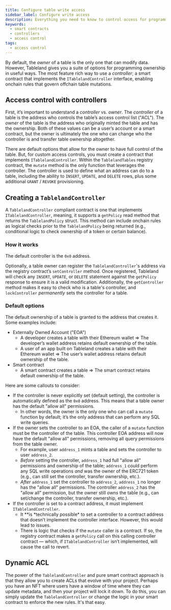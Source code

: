 ```yaml
---
title: Configure table write access
sidebar_label: Configure write access
description: Everything you need to know to control access for programmable tables.
keywords:
  - smart contracts
  - controllers
  - access control
tags:
  - access control
---
```


By default, the _owner_ of a table is the only one that can modify data. However, Tableland gives you a suite of options for programming ownership in useful ways. The most feature rich way to use a _controller_; a smart contract that implements the `ITablelandController` interface, enabling onchain rules that govern offchain table mutations.

## Access control with controllers

First, it’s important to understand a _controller_ vs. _owner_. The _controller_ of a table is the address who controls the table’s access control list ("ACL"). The _owner_ of the table is the address who originally minted the table and has the ownership. Both of these values can be a user’s account or a smart contract, but the owner is ultimately the one who can change who the controller is and transfer table ownership altogether.

There are default options that allow for the owner to have full control of the table. But, for custom access controls, you must create a contract that implements `ITablelandController`. Within the `TablelandTables` registry contract, the `mutate` method is the only function that leverages the controller. The controller is used to define what an address can do to a table, including the ability to `INSERT`, `UPDATE`, and `DELETE` rows, plus some additional `GRANT` / `REVOKE` provisioning.

## Creating a `TablelandController`

A `TablelandController` compliant contract is one that implements `ITablelandController`, meaning, it supports a `getPolicy` read method that returns the `TablelandPolicy` struct. This method can include onchain rules as logical checks prior to the `TablelandPolicy` being returned (e.g., conditional logic to check ownership of a token or certain balance).

### How it works

The default controller is the `0x0` address.

Optionally, a table owner can register the `TablelandController`'s address via the registry contract’s `setController` method. Once registered, Tableland will check any `INSERT`, `UPDATE`, or `DELETE` statement against the `getPolicy` response to ensure it is a valid modification. Additionally, the `getController` method makes it easy to check who is a table's controller, and `lockController` _permanently_ sets the controller for a table.

### Default options

The default ownership of a table is granted to the address that creates it. Some examples include:

- Externally Owned Account ("EOA")
  - A developer creates a table with their Ethereum wallet => The developer’s wallet address retains default ownership of the table.
  - A user of an app built on Tableland creates a table with their Ethereum wallet => The user’s wallet address retains default ownership of the table.
- Smart contract
  - A smart contract creates a table => The smart contract retains default ownership of the table.

Here are some callouts to consider:

- If the controller is never explicitly set (default setting), the controller is automatically defined as the `0x0` address. This means that a table owner has the default "allow all" permissions.
  - In other words, the owner is the only one who can call a `mutate` function by default; it’s the only address that can perform any SQL write queries.
- If the owner sets the controller to an EOA, the caller of a `mutate` function must be the controller of the table. This controller EOA address will now have the default "allow all" permissions, removing all query permissions from the table owner.
  - For example, user `address_1` mints a table and sets the controller to user `address_2`.
  - _Before_ setting the controller, `address_1` had full "allow all" permissions and ownership of the table; `address_1` could perform any SQL write operations _and_ was the owner of the ERC721 token (e.g., can still set the controller, transfer ownership, etc.).
  - _After_ `address_1` set the controller to `address_2`, `address_1` no longer has the "allow all" permissions. The controller `address_2` has the "allow all" permission, but the owner still _owns_ the table (e.g., can set/change the controller, transfer ownership, etc.).
- If the controller is set to a contract address, it must implement `ITablelandController`.
  - It \**is *technically possible\* to set a controller to a contract address that doesn’t implement the controller interface. However, this would lead to issues.
  - There is logic that checks if the `mutate` caller is a contract. If so, the registry contract makes a `getPolicy` call on this calling controller contract — which, if `ITablelandController` isn’t implemented, will cause the call to revert.

## Dynamic ACL

The power of the `TablelandController` and pure smart contract approach is that they allow you to create ACLs that evolve with your project. Perhaps you have an NFT where users have a window of time where they can update metadata, and then your project will lock it down. To do this, you can simply update the `TablelandController` or change the logic in your smart contract to enforce the new rules. It's that easy.
